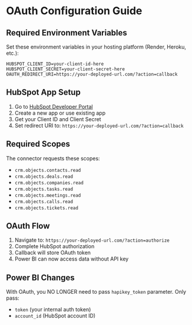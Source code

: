 # OAuth Configuration Guide

## Required Environment Variables

Set these environment variables in your hosting platform (Render, Heroku, etc.):

```
HUBSPOT_CLIENT_ID=your-client-id-here
HUBSPOT_CLIENT_SECRET=your-client-secret-here
OAUTH_REDIRECT_URI=https://your-deployed-url.com/?action=callback
```

## HubSpot App Setup

1. Go to [HubSpot Developer Portal](https://developers.hubspot.com/)
2. Create a new app or use existing app
3. Get your Client ID and Client Secret
4. Set redirect URI to: `https://your-deployed-url.com/?action=callback`

## Required Scopes

The connector requests these scopes:
- `crm.objects.contacts.read`
- `crm.objects.deals.read` 
- `crm.objects.companies.read`
- `crm.objects.tasks.read`
- `crm.objects.meetings.read`
- `crm.objects.calls.read`
- `crm.objects.tickets.read`

## OAuth Flow

1. Navigate to: `https://your-deployed-url.com/?action=authorize`
2. Complete HubSpot authorization
3. Callback will store OAuth token
4. Power BI can now access data without API key

## Power BI Changes

With OAuth, you NO LONGER need to pass `hapikey_token` parameter.
Only pass:
- `token` (your internal auth token)
- `account_id` (HubSpot account ID)